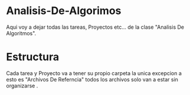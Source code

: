 # Analisis-De-Algorimos
 Aqui voy a dejar todas las tareas, Proyectos etc... 
 de la clase "Analisis De Algoritmos".  
# Estructura 
Cada tarea y Proyecto va a tener su propio carpeta la unica excepcion a esto es "Archivos De Referncia" todos los archivos solo van a estar sin organizarse .

